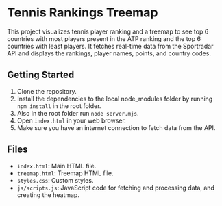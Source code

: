 # Tennis Rankings Treemap

This project visualizes tennis player ranking and a treemap to see top 6 countries with most players present in the ATP ranking and the top 6 countries with least players. It fetches real-time data from the Sportradar API and displays the rankings, player names, points, and country codes.

## Getting Started

1. Clone the repository.
2. Install the dependencies to the local node_modules folder by running `npm install` in the root folder.
3. Also in the root folder run `node server.mjs`.
2. Open `index.html` in your web browser.
3. Make sure you have an internet connection to fetch data from the API.

## Files

- `index.html`: Main HTML file.
- `treemap.html`: Treemap HTML file.
- `styles.css`: Custom styles.
- `js/scripts.js`: JavaScript code for fetching and processing data, and creating the heatmap.
